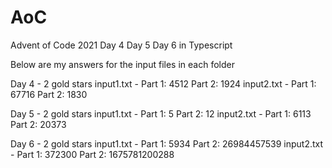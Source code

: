 # AoC
Advent of Code 2021 Day 4 Day 5 Day 6 in Typescript

Below are my answers for the input files in each folder

Day 4 - 2 gold stars
input1.txt - Part 1: 4512 Part 2: 1924
input2.txt - Part 1: 67716 Part 2: 1830

Day 5 - 2 gold stars
input1.txt - Part 1: 5 Part 2: 12
input2.txt - Part 1: 6113 Part 2: 20373

Day 6 - 2 gold stars
input1.txt - Part 1: 5934 Part 2: 26984457539
input2.txt - Part 1: 372300 Part 2: 1675781200288
